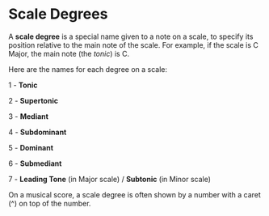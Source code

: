 # Scale Degrees

A **scale degree** is a special name given to a note on a scale, to specify its position relative to the main note of the scale. For example, if the scale is C Major, the main note (the _tonic_) is C.

Here are the names for each degree on a scale:

1 - **Tonic**

2 -  **Supertonic**

3 -  **Mediant**

4 -  **Subdominant**

5 -  **Dominant**

6 -  **Submediant**

7 -  **Leading Tone** (in Major scale) /  **Subtonic** (in Minor scale)

On a musical score, a scale degree is often shown by a number with a caret (^) on top of the number.